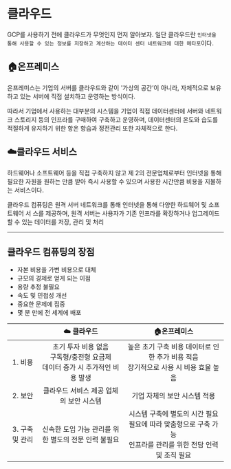 # 클라우드

GCP를 사용하기 전에 클라우드가 무엇인지 먼저 알아보자.
일단 클라우드란 `인터넷을 통해 사용할 수 있는 정보를 저장하고 계산하는 데이터 센터 네트워크에 대한 메타포`이다.

## 🏠온프레미스  
온프레미스는 기업의 서버를 클라우드와 같이 '가상의 공간’이 아니라, 자체적으로 보유하고 있는 서버에 직접 설치하고 운영하는 방식이다.

따라서 기업에서 사용하는 대부분의 시스템을 기업이 직접 데이터센터에 서버와 네트워크 스토리지 등의 인프라를 구매하여 구축하고 운영하며, 데이터센터의 온도와 습도를 적절하게 유지하기 위한 항온 항습과 정전관리 또한 자체적으로 한다.

## ☁️클라우드 서비스
하드웨어나 소프트웨어 등을 직접 구축하지 않고 제 2의 전문업체로부터 인터넷을 통해 필요한 자원을 원하는 만큼 받아 즉시 사용할 수 있으며 사용한 시간만큼 비용을 지불하는 서비스이다.

클라우드 컴퓨팅은 원격 서버 네트워크를 통해 인터넷을 통해 다양한 하드웨어 및 소프트웨어 서 스를 제공하며, 원격 서버는 사용자가 기존 인프라를 확장하거나 업그레이드할 수 있는 데이터를 저장, 관리 및 처리

---
## 클라우드 컴퓨팅의 장점
- 자본 비용을 가변 비용으로 대체
- 규모의 경제로 얻게 되는 이점
- 용량 추정 불필요
- 속도 및 민첩성 개선
- 중요한 문제에 집중
- 몇 분 만에 전 세계에 배포


||☁️ 클라우드|🏠온프레미스|  
|:---:|:---:|:---:|
|1. 비용|초기 투자 비용 없음 <br> 구독형/충전형 요금제 <br>데이터 증가 시 추가적인 비용 발생|높은 초기 구축 비용 데이터로 인한 추가 비용 적음 <br>장기적으로 사용 시 비용 효율 높음|
|2. 보안|   클라우드 서비스 제공 업체의 보안 시스템	| 기업 자체의 보안 시스템 적용|
|3. 구축 및 관리|	신속한 도입 가능 관리를 위한 별도의 전문 인력 불필요	|시스템 구축에 별도의 시간 필요 필요에 따라 맞춤형으로 구축 가능 <br>인프라를 관리를 위한 전담 인력 및 조직 필요|
